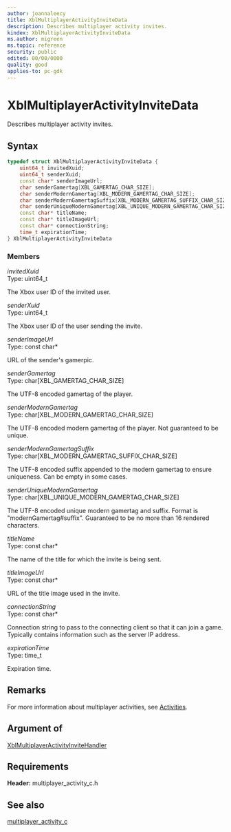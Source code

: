 ```yaml
---
author: joannaleecy
title: XblMultiplayerActivityInviteData
description: Describes multiplayer activity invites.
kindex: XblMultiplayerActivityInviteData
ms.author: migreen
ms.topic: reference
security: public
edited: 00/00/0000
quality: good
applies-to: pc-gdk
---
```


# XblMultiplayerActivityInviteData  

Describes multiplayer activity invites.  

## Syntax  
  
```cpp
typedef struct XblMultiplayerActivityInviteData {  
    uint64_t invitedXuid;  
    uint64_t senderXuid;  
    const char* senderImageUrl;  
    char senderGamertag[XBL_GAMERTAG_CHAR_SIZE];  
    char senderModernGamertag[XBL_MODERN_GAMERTAG_CHAR_SIZE];  
    char senderModernGamertagSuffix[XBL_MODERN_GAMERTAG_SUFFIX_CHAR_SIZE];  
    char senderUniqueModernGamertag[XBL_UNIQUE_MODERN_GAMERTAG_CHAR_SIZE];  
    const char* titleName;  
    const char* titleImageUrl;  
    const char* connectionString;  
    time_t expirationTime;  
} XblMultiplayerActivityInviteData  
```
  
### Members  
  
*invitedXuid*  
Type: uint64_t  
  
The Xbox user ID of the invited user.
  
*senderXuid*  
Type: uint64_t  
  
The Xbox user ID of the user sending the invite.
  
*senderImageUrl*  
Type: const char*  
  
URL of the sender's gamerpic.
  
*senderGamertag*  
Type: char[XBL_GAMERTAG_CHAR_SIZE]  
  
The UTF-8 encoded gamertag of the player.
  
*senderModernGamertag*  
Type: char[XBL_MODERN_GAMERTAG_CHAR_SIZE]  
  
The UTF-8 encoded modern gamertag of the player. Not guaranteed to be unique.
  
*senderModernGamertagSuffix*  
Type: char[XBL_MODERN_GAMERTAG_SUFFIX_CHAR_SIZE]  
  
The UTF-8 encoded suffix appended to the modern gamertag to ensure uniqueness. Can be empty in some cases.
  
*senderUniqueModernGamertag*  
Type: char[XBL_UNIQUE_MODERN_GAMERTAG_CHAR_SIZE]  
  
The UTF-8 encoded unique modern gamertag and suffix. Format is "modernGamertag#suffix". Guaranteed to be no more than 16 rendered characters.
  
*titleName*  
Type: const char*  
  
The name of the title for which the invite is being sent.
  
*titleImageUrl*  
Type: const char*  
  
URL of the title image used in the invite.
  
*connectionString*  
Type: const char*  
  
Connection string to pass to the connecting client so that it can join a game. Typically contains information such as the server IP address.
  
*expirationTime*  
Type: time_t  
  
Expiration time.
  
## Remarks  
  
For more information about multiplayer activities, see [Activities](../../../../../live/features/multiplayer/mpa/concepts/live-mpa-activities.md).
  
## Argument of
  
[XblMultiplayerActivityInviteHandler](../functions/xblmultiplayeractivityinvitehandler.md)
  
## Requirements  
  
**Header:** multiplayer_activity_c.h
  
## See also  
[multiplayer_activity_c](../multiplayer_activity_c_members.md)  
  
  